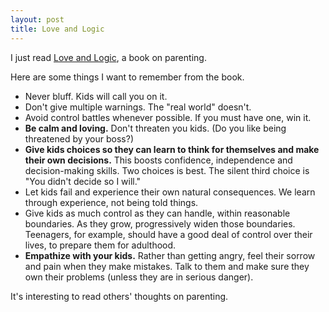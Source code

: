 ```yaml
---
layout: post
title: Love and Logic
---
```

I just read [Love and Logic](http://www.amazon.com/Parenting-Love-Logic-Updated-Expanded/dp/1576839540), a book on parenting.

Here are some things I want to remember from the book.

  - Never bluff.  Kids will call you on it.
  - Don't give multiple warnings. The "real world" doesn't.
  - Avoid control battles whenever possible.  If you must have one, win it.
  - **Be calm and loving.**  Don't threaten you kids.  (Do you like being threatened by your boss?)
  - **Give kids choices so they can learn to think for themselves and make their own decisions.**  This boosts confidence, independence and decision-making skills. Two choices is best.  The silent third choice is "You didn't decide so I will."
  - Let kids fail and experience their own natural consequences.  We learn through experience, not being told things.
  - Give kids as much control as they can handle, within reasonable boundaries.  As they grow, progressively widen those boundaries.  Teenagers, for example, should have a good deal of control over their lives, to prepare them for adulthood.
  - **Empathize with your kids.**  Rather than getting angry, feel their sorrow and pain when they make mistakes.  Talk to them and make sure they own their problems (unless they are in serious danger).

It's interesting to read others' thoughts on parenting.
